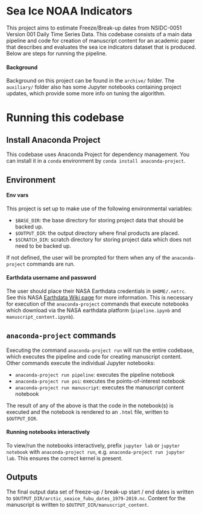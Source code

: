 # Sea Ice NOAA Indicators

This project aims to estimate Freeze/Break-up dates from NSIDC-0051 Version 001 Daily Time Series Data. This codebase consists of a main data pipeline and code for creation of manuscript content for an academic paper that describes and evaluates the sea ice indicators dataset that is produced. Below are steps for running the pipeline.

#### Background

Background on this project can be found in the `archive/` folder. The `auxiliary/` folder also has some Jupyter notebooks containing project updates, which provide some more info on tuning the algorithm.

# Running this codebase

## Install Anaconda Project

This codebase uses Anaconda Project for dependency management. You can install it in a `conda` environment by `conda install anaconda-project`. 

## Environment

#### Env vars

This project is set up to make use of the following environmental variables:

- `$BASE_DIR`: the base directory for storing project data that should be backed up.
- `$OUTPUT_DIR`: the output directory where final products are placed.
- `$SCRATCH_DIR`: scratch directory for storing project data which does not need to be backed up.

If not defined, the user will be prompted for them when any of the `anaconda-project` commands are run.

#### Earthdata username and password

The user should place their NASA Earthdata credentials in `$HOME/.netrc`. See this NASA [Earthdata Wiki page](https://wiki.earthdata.nasa.gov/display/EL/How+To+Access+Data+With+cURL+And+Wget) for more information. This is necessary for execution of the `anaconda-project` commands that execute notebooks which download via the NASA earthdata platform (`pipeline.ipynb` and `manuscript_content.ipynb`). 

## `anaconda-project` commands

Executing the command `anaconda-project run` will run the entire codebase, which executes the pipeline and code for creating manuscript content. Other commands execute the individual Jupyter notebooks:  

- `anaconda-project run pipeline`: executes the pipeline notebook
- `anaconda-project run poi`: executes the points-of-interest notebook
- `anaconda-project run manuscript`: executes the manuscript content notebook

The result of any of the above is that the code in the notebook(s) is executed and the notebook is rendered to an `.html` file, written to `$OUTPUT_DIR`.

#### Running notebooks interactively

To view/run the notebooks interactively, prefix `jupyter lab` or `jupyter notebook` with `anaconda-project run`, e.g. `anaconda-project run jupyter lab`. This ensures the correct kernel is present.

## Outputs

The final output data set of freeze-up / break-up start / end dates is written to `$OUTPUT_DIR/arctic_seaice_fubu_dates_1979-2019.nc`. Content for the manuscript is written to `$OUTPUT_DIR/manuscript_content`.
